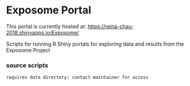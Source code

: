 # Exposome Portal 

This portal is currently hosted at: https://reina-chau-2018.shinyapps.io/Exposome/

Scripts for running R Shiny portals for exploring data and results from the Exposome Project

### source scripts
```
requires data directory: contact maintainer for access

